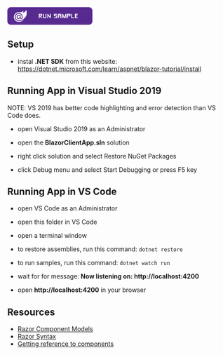 <html lang="en" xmlns="http://www.w3.org/1999/xhtml">
    <body>
        <!-- https://static.infragistics.com/xplatform/images/browsers -->
        <a target="_blank" href="https://infragistics.com/blazor-client/samples/charts/category-chart-trendline" rel="noopener noreferrer">
            <img height="40px" style="border-radius: 0.5rem; max-width: 100%;" alt="Run Blazor Sample" src="https://github.com/IgniteUI/igniteui-blazor-examples/blob/master/templates/sample/images/blazor-run-sample.png"/>
        </a>
        <!-- <a target="_blank" href="https://infragistics.com/Blazorsite/components/category-chart.html" rel="noopener noreferrer">
            <img height="40px" style="border-radius: 0.5rem" alt="View Blazor Docs" src="https://github.com/IgniteUI/igniteui-blazor-examples/blob/master/templates/sample/images/blazor-view-docs.png"/>
        </a> -->
    </body>
</html>

## Setup

- instal **.NET SDK** from this website:
https://dotnet.microsoft.com/learn/aspnet/blazor-tutorial/install

## Running App in Visual Studio 2019

NOTE: VS 2019 has better code highlighting and error detection than VS Code does.

- open Visual Studio 2019 as an Administrator

- open the **BlazorClientApp.sln** solution

- right click solution and select Restore NuGet Packages

- click Debug menu and select Start Debugging or press F5 key

## Running App in VS Code

- open VS Code as an Administrator

- open this folder in VS Code

- open a terminal window
- to restore assemblies, run this command:
```dotnet restore```

- to run samples, run this command:
```dotnet watch run```

- wait for for message:
**Now listening on: http://localhost:4200**

- open **http://localhost:4200** in your browser


## Resources

- [Razor Component Models](https://www.codemag.com/article/1911052)
- [Razor Syntax](https://docs.microsoft.com/en-us/aspnet/core/blazor/components/?view=aspnetcore-3.1#razor-syntax)
- [Getting reference to components](https://docs.microsoft.com/en-us/aspnet/core/blazor/components/?view=aspnetcore-3.1#capture-references-to-components)
